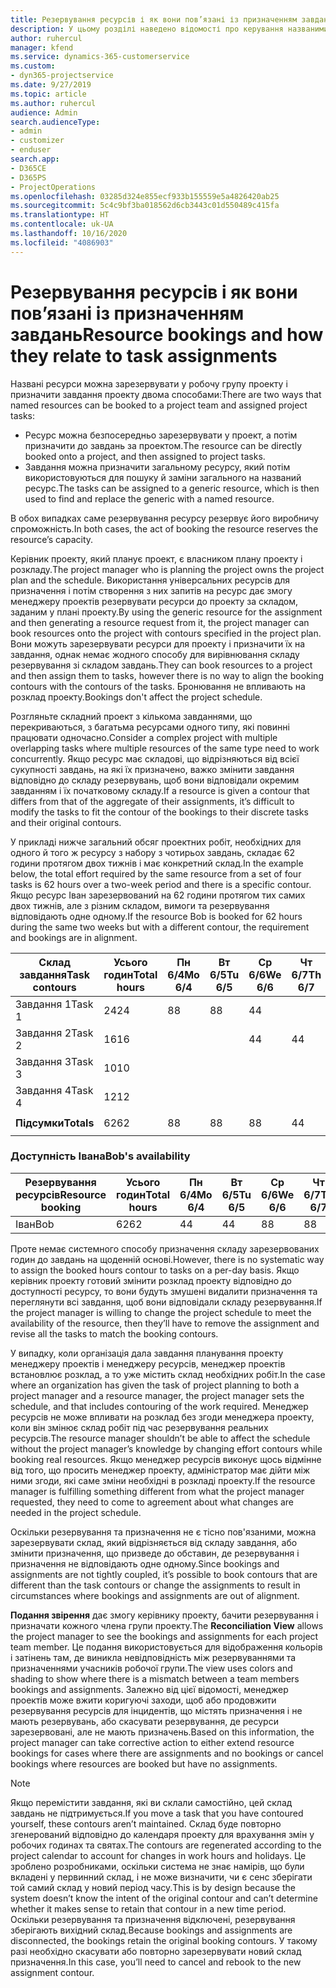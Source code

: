 ```yaml
---
title: Резервування ресурсів і як вони пов’язані із призначенням завдань
description: У цьому розділі наведено відомості про керування названими ресурсами, резервуваннями ресурсів і призначеннями завдань, а також їх співвідношенням.
author: ruhercul
manager: kfend
ms.service: dynamics-365-customerservice
ms.custom:
- dyn365-projectservice
ms.date: 9/27/2019
ms.topic: article
ms.author: ruhercul
audience: Admin
search.audienceType:
- admin
- customizer
- enduser
search.app:
- D365CE
- D365PS
- ProjectOperations
ms.openlocfilehash: 03285d324e855ecf933b155559e5a4826420ab25
ms.sourcegitcommit: 5c4c9bf3ba018562d6cb3443c01d550489c415fa
ms.translationtype: HT
ms.contentlocale: uk-UA
ms.lasthandoff: 10/16/2020
ms.locfileid: "4086903"
---
```

# <a name="resource-bookings-and-how-they-relate-to-task-assignments"></a><span data-ttu-id="c9dae-103">Резервування ресурсів і як вони пов’язані із призначенням завдань</span><span class="sxs-lookup"><span data-stu-id="c9dae-103">Resource bookings and how they relate to task assignments</span></span>


<span data-ttu-id="c9dae-104">Названі ресурси можна зарезервувати у робочу групу проекту і призначити завдання проекту двома способами:</span><span class="sxs-lookup"><span data-stu-id="c9dae-104">There are two ways that named resources can be booked to a project team and assigned project tasks:</span></span>

- <span data-ttu-id="c9dae-105">Ресурс можна безпосередньо зарезервувати у проект, а потім призначити до завдань за проектом.</span><span class="sxs-lookup"><span data-stu-id="c9dae-105">The resource can be directly booked onto a project, and then assigned to project tasks.</span></span>
- <span data-ttu-id="c9dae-106">Завдання можна призначити загальному ресурсу, який потім використовуються для пошуку й заміни загального на названий ресурс.</span><span class="sxs-lookup"><span data-stu-id="c9dae-106">The tasks can be assigned to a generic resource, which is then used to find and replace the generic with a named resource.</span></span> 

<span data-ttu-id="c9dae-107">В обох випадках саме резервування ресурсу резервує його виробничу спроможність.</span><span class="sxs-lookup"><span data-stu-id="c9dae-107">In both cases, the act of booking the resource reserves the resource’s capacity.</span></span>

<span data-ttu-id="c9dae-108">Керівник проекту, який планує проект, є власником плану проекту і розкладу.</span><span class="sxs-lookup"><span data-stu-id="c9dae-108">The project manager who is planning the project owns the project plan and the schedule.</span></span> <span data-ttu-id="c9dae-109">Використання універсальних ресурсів для призначення і потім створення з них запитів на ресурс дає змогу менеджеру проектів резервувати ресурси до проекту за складом, заданим у плані проекту.</span><span class="sxs-lookup"><span data-stu-id="c9dae-109">By using the generic resource for the assignment and then generating a resource request from it, the project manager can book resources onto the project with contours specified in the project plan.</span></span> <span data-ttu-id="c9dae-110">Вони можуть зарезервувати ресурси для проекту і призначити їх на завдання, однак немає жодного способу для вирівнювання складу резервування зі складом завдань.</span><span class="sxs-lookup"><span data-stu-id="c9dae-110">They can book resources to a project and then assign them to tasks, however there is no way to align the booking contours with the contours of the tasks.</span></span> <span data-ttu-id="c9dae-111">Бронювання не впливають на розклад проекту.</span><span class="sxs-lookup"><span data-stu-id="c9dae-111">Bookings don't affect the project schedule.</span></span>

<span data-ttu-id="c9dae-112">Розгляньте складний проект з кількома завданнями, що перекриваються, з багатьма ресурсами одного типу, які повинні працювати одночасно.</span><span class="sxs-lookup"><span data-stu-id="c9dae-112">Consider a complex project with multiple overlapping tasks where multiple resources of the same type need to work concurrently.</span></span> <span data-ttu-id="c9dae-113">Якщо ресурс має складові, що відрізняються від всієї сукупності завдань, на які їх призначено, важко змінити завдання відповідно до складу резервувань, щоб вони відповідали окремим завданням і їх початковому складу.</span><span class="sxs-lookup"><span data-stu-id="c9dae-113">If a resource is given a contour that differs from that of the aggregate of their assignments, it’s difficult to modify the tasks to fit the contour of the bookings to their discrete tasks and their original contours.</span></span>

<span data-ttu-id="c9dae-114">У прикладі нижче загальний обсяг проектних робіт, необхідних для одного й того ж ресурсу з набору з чотирьох завдань, складає 62 години протягом двох тижнів і має конкретний склад.</span><span class="sxs-lookup"><span data-stu-id="c9dae-114">In the example below, the total effort required by the same resource from a set of four tasks is 62 hours over a two-week period and there is a specific contour.</span></span> <span data-ttu-id="c9dae-115">Якщо ресурс Іван зарезервований на 62 години протягом тих самих двох тижнів, але з різним складом, вимоги та резервування відповідають одне одному.</span><span class="sxs-lookup"><span data-stu-id="c9dae-115">If the resource Bob is booked for 62 hours during the same two weeks but with a different contour, the requirement and bookings are in alignment.</span></span>

| <span data-ttu-id="c9dae-116">**Склад завдання**</span><span class="sxs-lookup"><span data-stu-id="c9dae-116">**Task contours**</span></span>    | <span data-ttu-id="c9dae-117">**Усього годин**</span><span class="sxs-lookup"><span data-stu-id="c9dae-117">**Total hours**</span></span> | <span data-ttu-id="c9dae-118">Пн 6/4</span><span class="sxs-lookup"><span data-stu-id="c9dae-118">Mo 6/4</span></span> | <span data-ttu-id="c9dae-119">Вт 6/5</span><span class="sxs-lookup"><span data-stu-id="c9dae-119">Tu 6/5</span></span> | <span data-ttu-id="c9dae-120">Ср 6/6</span><span class="sxs-lookup"><span data-stu-id="c9dae-120">We 6/6</span></span> | <span data-ttu-id="c9dae-121">Чт 6/7</span><span class="sxs-lookup"><span data-stu-id="c9dae-121">Th 6/7</span></span> | <span data-ttu-id="c9dae-122">Пт 6/8</span><span class="sxs-lookup"><span data-stu-id="c9dae-122">Fr 6/8</span></span> | <span data-ttu-id="c9dae-123">Сб 6/9</span><span class="sxs-lookup"><span data-stu-id="c9dae-123">Sa 6/9</span></span> | <span data-ttu-id="c9dae-124">Нд 6/10</span><span class="sxs-lookup"><span data-stu-id="c9dae-124">Su 6/10</span></span> | <span data-ttu-id="c9dae-125">Пн 6/11</span><span class="sxs-lookup"><span data-stu-id="c9dae-125">Mo 6/11</span></span> | <span data-ttu-id="c9dae-126">Вт 6/12</span><span class="sxs-lookup"><span data-stu-id="c9dae-126">Tu 6/12</span></span> | <span data-ttu-id="c9dae-127">Ср 6/13</span><span class="sxs-lookup"><span data-stu-id="c9dae-127">We 6/13</span></span> | <span data-ttu-id="c9dae-128">Чт 6/14</span><span class="sxs-lookup"><span data-stu-id="c9dae-128">Th 6/14</span></span> | <span data-ttu-id="c9dae-129">Пт 6/15</span><span class="sxs-lookup"><span data-stu-id="c9dae-129">Fr 6/15</span></span> |
|----------------------|-----------------|--------|--------|--------|--------|--------|--------|---------|---------|---------|---------|---------|---------|
| <span data-ttu-id="c9dae-130">Завдання 1</span><span class="sxs-lookup"><span data-stu-id="c9dae-130">Task 1</span></span>               | <span data-ttu-id="c9dae-131">24</span><span class="sxs-lookup"><span data-stu-id="c9dae-131">24</span></span>              | <span data-ttu-id="c9dae-132">8</span><span class="sxs-lookup"><span data-stu-id="c9dae-132">8</span></span>      | <span data-ttu-id="c9dae-133">8</span><span class="sxs-lookup"><span data-stu-id="c9dae-133">8</span></span>      | <span data-ttu-id="c9dae-134">4</span><span class="sxs-lookup"><span data-stu-id="c9dae-134">4</span></span>      |        |        |        |         |         |         | <span data-ttu-id="c9dae-135">4</span><span class="sxs-lookup"><span data-stu-id="c9dae-135">4</span></span>       |         |         |
| <span data-ttu-id="c9dae-136">Завдання 2</span><span class="sxs-lookup"><span data-stu-id="c9dae-136">Task 2</span></span>               | <span data-ttu-id="c9dae-137">16</span><span class="sxs-lookup"><span data-stu-id="c9dae-137">16</span></span>              |        |        | <span data-ttu-id="c9dae-138">4</span><span class="sxs-lookup"><span data-stu-id="c9dae-138">4</span></span>      | <span data-ttu-id="c9dae-139">4</span><span class="sxs-lookup"><span data-stu-id="c9dae-139">4</span></span>      |        |        |         | <span data-ttu-id="c9dae-140">8</span><span class="sxs-lookup"><span data-stu-id="c9dae-140">8</span></span>       |         |         |         |         |
| <span data-ttu-id="c9dae-141">Завдання 3</span><span class="sxs-lookup"><span data-stu-id="c9dae-141">Task 3</span></span>               | <span data-ttu-id="c9dae-142">10</span><span class="sxs-lookup"><span data-stu-id="c9dae-142">10</span></span>              |        |        |        |        | <span data-ttu-id="c9dae-143">4</span><span class="sxs-lookup"><span data-stu-id="c9dae-143">4</span></span>      |        |         |         | <span data-ttu-id="c9dae-144">4</span><span class="sxs-lookup"><span data-stu-id="c9dae-144">4</span></span>       |         | <span data-ttu-id="c9dae-145">2</span><span class="sxs-lookup"><span data-stu-id="c9dae-145">2</span></span>       |         |
| <span data-ttu-id="c9dae-146">Завдання 4</span><span class="sxs-lookup"><span data-stu-id="c9dae-146">Task 4</span></span>               | <span data-ttu-id="c9dae-147">12</span><span class="sxs-lookup"><span data-stu-id="c9dae-147">12</span></span>              |        |        |        |        |        |        |         |         |         | <span data-ttu-id="c9dae-148">4</span><span class="sxs-lookup"><span data-stu-id="c9dae-148">4</span></span>       |         | <span data-ttu-id="c9dae-149">8</span><span class="sxs-lookup"><span data-stu-id="c9dae-149">8</span></span>       |
|                      |                 |        |        |        |        |        |        |         |         |         |         |         |         |
| <span data-ttu-id="c9dae-150">**Підсумки**</span><span class="sxs-lookup"><span data-stu-id="c9dae-150">**Totals**</span></span>           | <span data-ttu-id="c9dae-151">62</span><span class="sxs-lookup"><span data-stu-id="c9dae-151">62</span></span>              | <span data-ttu-id="c9dae-152">8</span><span class="sxs-lookup"><span data-stu-id="c9dae-152">8</span></span>      | <span data-ttu-id="c9dae-153">8</span><span class="sxs-lookup"><span data-stu-id="c9dae-153">8</span></span>      | <span data-ttu-id="c9dae-154">8</span><span class="sxs-lookup"><span data-stu-id="c9dae-154">8</span></span>      | <span data-ttu-id="c9dae-155">4</span><span class="sxs-lookup"><span data-stu-id="c9dae-155">4</span></span>      | <span data-ttu-id="c9dae-156">4</span><span class="sxs-lookup"><span data-stu-id="c9dae-156">4</span></span>      |        |         | <span data-ttu-id="c9dae-157">8</span><span class="sxs-lookup"><span data-stu-id="c9dae-157">8</span></span>       | <span data-ttu-id="c9dae-158">4</span><span class="sxs-lookup"><span data-stu-id="c9dae-158">4</span></span>       | <span data-ttu-id="c9dae-159">8</span><span class="sxs-lookup"><span data-stu-id="c9dae-159">8</span></span>       | <span data-ttu-id="c9dae-160">2</span><span class="sxs-lookup"><span data-stu-id="c9dae-160">2</span></span>       | <span data-ttu-id="c9dae-161">8</span><span class="sxs-lookup"><span data-stu-id="c9dae-161">8</span></span>       |
|                      |                 |        |        |        |        |        |        |         |         |         |         |

### <a name="bobs-availability"></a><span data-ttu-id="c9dae-162">Доступність Івана</span><span class="sxs-lookup"><span data-stu-id="c9dae-162">Bob's availability</span></span>
| <span data-ttu-id="c9dae-163">**Резервування ресурсів**</span><span class="sxs-lookup"><span data-stu-id="c9dae-163">**Resource   booking**</span></span> | <span data-ttu-id="c9dae-164">**Усього годин**</span><span class="sxs-lookup"><span data-stu-id="c9dae-164">**Total hours**</span></span> | <span data-ttu-id="c9dae-165">Пн 6/4</span><span class="sxs-lookup"><span data-stu-id="c9dae-165">Mo 6/4</span></span> | <span data-ttu-id="c9dae-166">Вт 6/5</span><span class="sxs-lookup"><span data-stu-id="c9dae-166">Tu 6/5</span></span> | <span data-ttu-id="c9dae-167">Ср 6/6</span><span class="sxs-lookup"><span data-stu-id="c9dae-167">We 6/6</span></span> | <span data-ttu-id="c9dae-168">Чт 6/7</span><span class="sxs-lookup"><span data-stu-id="c9dae-168">Th 6/7</span></span> | <span data-ttu-id="c9dae-169">Пт 6/8</span><span class="sxs-lookup"><span data-stu-id="c9dae-169">Fr 6/8</span></span> | <span data-ttu-id="c9dae-170">Сб 6/9</span><span class="sxs-lookup"><span data-stu-id="c9dae-170">Sa 6/9</span></span> | <span data-ttu-id="c9dae-171">Нд 6/10</span><span class="sxs-lookup"><span data-stu-id="c9dae-171">Su 6/10</span></span> | <span data-ttu-id="c9dae-172">Пн 6/11</span><span class="sxs-lookup"><span data-stu-id="c9dae-172">Mo 6/11</span></span> | <span data-ttu-id="c9dae-173">Вт 6/12</span><span class="sxs-lookup"><span data-stu-id="c9dae-173">Tu 6/12</span></span> | <span data-ttu-id="c9dae-174">Ср 6/13</span><span class="sxs-lookup"><span data-stu-id="c9dae-174">We 6/13</span></span> | <span data-ttu-id="c9dae-175">Чт 6/14</span><span class="sxs-lookup"><span data-stu-id="c9dae-175">Th 6/14</span></span> | <span data-ttu-id="c9dae-176">Пт 6/15</span><span class="sxs-lookup"><span data-stu-id="c9dae-176">Fr 6/15</span></span> |
|------------------------|-----------------|--------|--------|--------|--------|--------|--------|---------|---------|---------|---------|---------|---------|
| <span data-ttu-id="c9dae-177">Іван</span><span class="sxs-lookup"><span data-stu-id="c9dae-177">Bob</span></span>                    | <span data-ttu-id="c9dae-178">62</span><span class="sxs-lookup"><span data-stu-id="c9dae-178">62</span></span>              | <span data-ttu-id="c9dae-179">4</span><span class="sxs-lookup"><span data-stu-id="c9dae-179">4</span></span>      | <span data-ttu-id="c9dae-180">4</span><span class="sxs-lookup"><span data-stu-id="c9dae-180">4</span></span>      | <span data-ttu-id="c9dae-181">8</span><span class="sxs-lookup"><span data-stu-id="c9dae-181">8</span></span>      | <span data-ttu-id="c9dae-182">8</span><span class="sxs-lookup"><span data-stu-id="c9dae-182">8</span></span>      | <span data-ttu-id="c9dae-183">8</span><span class="sxs-lookup"><span data-stu-id="c9dae-183">8</span></span>      |        |         | <span data-ttu-id="c9dae-184">4</span><span class="sxs-lookup"><span data-stu-id="c9dae-184">4</span></span>       | <span data-ttu-id="c9dae-185">4</span><span class="sxs-lookup"><span data-stu-id="c9dae-185">4</span></span>       | <span data-ttu-id="c9dae-186">8</span><span class="sxs-lookup"><span data-stu-id="c9dae-186">8</span></span>       | <span data-ttu-id="c9dae-187">8</span><span class="sxs-lookup"><span data-stu-id="c9dae-187">8</span></span>       | <span data-ttu-id="c9dae-188">6</span><span class="sxs-lookup"><span data-stu-id="c9dae-188">6</span></span>       |

<span data-ttu-id="c9dae-189">Проте немає системного способу призначення складу зарезервованих годин до завдань на щоденній основі.</span><span class="sxs-lookup"><span data-stu-id="c9dae-189">However, there is no systematic way to assign the booked hours contour to tasks on a per-day basis.</span></span> <span data-ttu-id="c9dae-190">Якщо керівник проекту готовий змінити розклад проекту відповідно до доступності ресурсу, то вони будуть змушені видалити призначення та переглянути всі завдання, щоб вони відповідали складу резервування.</span><span class="sxs-lookup"><span data-stu-id="c9dae-190">If the project manager is willing to change the project schedule to meet the availability of the resource, then they’ll have to remove the assignment and revise all the tasks to match the booking contours.</span></span>

<span data-ttu-id="c9dae-191">У випадку, коли організація дала завдання планування проекту менеджеру проектів і менеджеру ресурсів, менеджер проектів встановлює розклад, а то уже містить склад необхідних робіт.</span><span class="sxs-lookup"><span data-stu-id="c9dae-191">In the case where an organization has given the task of project planning to both a project manager and a resource manager, the project manager sets the schedule, and that includes contouring of the work required.</span></span> <span data-ttu-id="c9dae-192">Менеджер ресурсів не може впливати на розклад без згоди менеджера проекту, коли він змінює склад робіт під час резервування реальних ресурсів.</span><span class="sxs-lookup"><span data-stu-id="c9dae-192">The resource manager shouldn’t be able to affect the schedule without the project manager’s knowledge by changing effort contours while booking real resources.</span></span> <span data-ttu-id="c9dae-193">Якщо менеджер ресурсів виконує щось відмінне від того, що просить менеджер проекту, адміністратор має дійти між ними згоди, які саме зміни необхідні в розкладі проекту.</span><span class="sxs-lookup"><span data-stu-id="c9dae-193">If the resource manager is fulfilling something different from what the project manager requested, they need to come to agreement about what changes are needed in the project schedule.</span></span>

<span data-ttu-id="c9dae-194">Оскільки резервування та призначення не є тісно пов'язаними, можна зарезервувати склад, який відрізняється від складу завдання, або змінити призначення, що призведе до обставин, де резервування і призначення не відповідають одне одному.</span><span class="sxs-lookup"><span data-stu-id="c9dae-194">Since bookings and assignments are not tightly coupled, it’s possible to book contours that are different than the task contours or change the assignments to result in circumstances where bookings and assignments are out of alignment.</span></span>

<span data-ttu-id="c9dae-195">**Подання звірення** дає змогу керівнику проекту, бачити резервування і призначати кожного члена групи проекту.</span><span class="sxs-lookup"><span data-stu-id="c9dae-195">The **Reconciliation View** allows the project manager to see the bookings and assignments for each project team member.</span></span> <span data-ttu-id="c9dae-196">Це подання використовується для відображення кольорів і затінень там, де виникла невідповідність між резервуваннями та призначеннями учасників робочої групи.</span><span class="sxs-lookup"><span data-stu-id="c9dae-196">The view uses colors and shading to show where there is a mismatch between a team members bookings and assignments.</span></span> <span data-ttu-id="c9dae-197">Залежно від цієї відомості, менеджер проектів може вжити коригуючі заходи, щоб або продовжити резервування ресурсів для інцидентів, що містять призначення і не мають резервувань, або скасувати резервування, де ресурси зарезервовані, але не мають призначень.</span><span class="sxs-lookup"><span data-stu-id="c9dae-197">Based on this information, the project manager can take corrective action to either extend resource bookings for cases where there are assignments and no bookings or cancel bookings where resources are booked but have no assignments.</span></span>

> [!NOTE]
> <span data-ttu-id="c9dae-198">Якщо перемістити завдання, які ви склали самостійно, цей склад завдань не підтримується.</span><span class="sxs-lookup"><span data-stu-id="c9dae-198">If you move a task that you have contoured yourself, these contours aren’t maintained.</span></span> <span data-ttu-id="c9dae-199">Склад буде повторно згенерований відповідно до календаря проекту для врахування змін у робочих годинах та святах.</span><span class="sxs-lookup"><span data-stu-id="c9dae-199">The contours are regenerated according to the project calendar to account for changes in work hours and holidays.</span></span> <span data-ttu-id="c9dae-200">Це зроблено розробниками, оскільки система не знає намірів, що були вкладені у первинний склад, і не може визначити, чи є сенс зберігати той самий склад у новий період часу.</span><span class="sxs-lookup"><span data-stu-id="c9dae-200">This is by design because the system doesn’t know the intent of the original contour and can’t determine whether it makes sense to retain that contour in a new time period.</span></span> <span data-ttu-id="c9dae-201">Оскільки резервування та призначення відключені, резервування зберігають вихідний склад.</span><span class="sxs-lookup"><span data-stu-id="c9dae-201">Because bookings and assignments are disconnected, the bookings retain the original booking contours.</span></span> <span data-ttu-id="c9dae-202">У такому разі необхідно скасувати або повторно зарезервувати новий склад призначення.</span><span class="sxs-lookup"><span data-stu-id="c9dae-202">In this case, you’ll need to cancel and rebook to the new assignment contour.</span></span>

